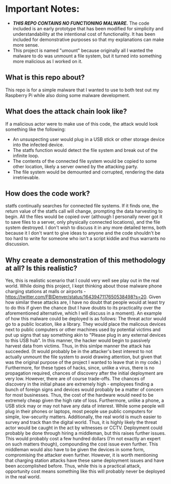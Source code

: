 # Important Notes:
* ***THIS REPO CONTAINS NO FUNCTIONING MALWARE.*** The code included is an early prototype that has been modified for simplicity and understandability at the intentional cost of functionality. It has been included for demonstrative purposes so that my explanations can make more sense.
* This project is named "umount" because originally all I wanted the malware to do was unmount a file system, but it turned into something more malicious as I worked on it.

## What is this repo about?
This repo is for a simple malware that I wanted to use to both test out my Raspberry Pi while also doing some malware development.

## What does the attack chain look like?
If a malicious actor were to make use of this code, the attack would look something like the following:
* An unsuspecting user would plug in a USB stick or other storage device into the infected device.
* The statfs function would detect the file system and break out of the infinite loop.
* The contents of the connected file system would be copied to some other location, likely a server owned by the attacking party.
* The file system would be demounted and corrupted, rendering the data irretrievable. 

## How does the code work?
statfs continually searches for connected file systems. If it finds one, the return value of the statfs call will change, prompting the data harvesting to begin. All the files would be copied over (although I personally never got it to save files to a server, only physically connected locations), and the file system destroyed. I don't wish to discuss it in any more detailed terms, both because it I don't want to give ideas to anyone and the code shouldn't be too hard to write for someone who isn't a script kiddie and thus warrants no discussion.

## Why create a demonstration of this methodology at all? Is this realistic?
Yes, this is realistic scenario that I could very well see play out in the real world. While doing this project, I kept thinking about those malware phone charging stations at malls or airports - https://twitter.com/FBIDenver/status/1643947117650538498?s=20. Given how similar these attacks are, I have no doubt that people would at least try to do this if given the chance (but I have doubts to its practicality over the aforementioned alternative, which I will discuss in a moment). An example of how this malware could be deployed is as follows: The threat actor would go to a public location, like a library. They would place the malicous devices next to public computers or other machines used by potential victims and put up signs that say something akin to "Please plug in any external devices to this USB hub". In this manner, the hacker would begin to passively harvest data from victims. Thus, in this simlpe manner the attack has succeeded. (It would probably be in the attacker's best interest to not actually unmount the file system to avoid drawing attention, but given that was the  original purpose of the project I wanted to leave that in my code.) Furthermore, for these types of hacks, since, unlike a virus, there is no propagation required, chances of discovery after the initial deployment are very low. However, there are of course trade-offs. The chances of discovery in the initial phase are extremely high - employees finding a bunch of foreign signs and devices would probably be a matter of concern for most businesses. Thus, the cost of the hardware would need to be extremely cheap given the high rate of loss. Furthermore, unlike a phone, a USB stick may or may not have any data of interest. While some people will plug in their phones or laptops, most people use public computers for simple, low-security matters. Additionally, the real world is much easier to survey and track than the digital world. Thus, it is highly likely the threat actor would be caught in the act by witnesses or CCTV. Deployment could probably be done through hiring a middleman, but this raises further issues. This would probably cost a few hundred dollars (I’m not exactly an expert on such matters though), compounding the cost issue even further. This middleman would also have to be given the devices in some form, compromising the attacker even further. However, it is worth mentioning that charging station attacks have these same deployment issues and have been accomplished before. Thus, while this is a practical attack, opportunity cost means something like this will probably never be deployed in the real world. 
